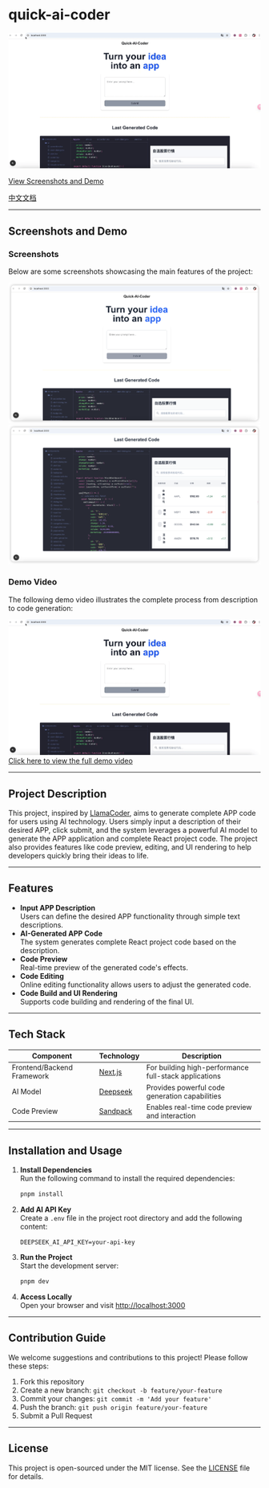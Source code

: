 # quick-ai-coder

![Quick Demo](docs/images/quick-ai-coder-init.gif)

[View Screenshots and Demo](#screenshots-and-demo)

[中文文档](README.md)

---

## Screenshots and Demo

### Screenshots

Below are some screenshots showcasing the main features of the project:

![Feature Screenshot 1](docs/images/quick-ai-coder-01.png)  
![Feature Screenshot 2](docs/images/quick-ai-coder-02.png)

### Demo Video

The following demo video illustrates the complete process from description to code generation:

![Demo Animation](docs/images/quick-ai-coder-init.gif)  
[Click here to view the full demo video](docs/media/quick-ai-coder-demo.mov)

---

## Project Description

This project, inspired by [LlamaCoder](https://github.com/nutlope/llamacoder), aims to generate complete APP code for users using AI technology. Users simply input a description of their desired APP, click submit, and the system leverages a powerful AI model to generate the APP application and complete React project code. The project also provides features like code preview, editing, and UI rendering to help developers quickly bring their ideas to life.

---

## Features

- **Input APP Description**  
  Users can define the desired APP functionality through simple text descriptions.
- **AI-Generated APP Code**  
  The system generates complete React project code based on the description.
- **Code Preview**  
  Real-time preview of the generated code's effects.
- **Code Editing**  
  Online editing functionality allows users to adjust the generated code.
- **Code Build and UI Rendering**  
  Supports code building and rendering of the final UI.

---

## Tech Stack

| Component    | Technology | Description                              |
|--------------|------------|------------------------------------------|
| Frontend/Backend Framework | [Next.js](https://nextjs.org/)    | For building high-performance full-stack applications |
| AI Model     | [Deepseek](https://deepseek.com/)   | Provides powerful code generation capabilities |
| Code Preview | [Sandpack](https://sandpack.codesandbox.io/)   | Enables real-time code preview and interaction |

---

## Installation and Usage

1. **Install Dependencies**  
   Run the following command to install the required dependencies:
   ```bash
   pnpm install
   ```

2. **Add AI API Key**  
   Create a `.env` file in the project root directory and add the following content:
   ```
   DEEPSEEK_AI_API_KEY=your-api-key
   ```

3. **Run the Project**  
   Start the development server:
   ```bash
   pnpm dev
   ```

4. **Access Locally**  
   Open your browser and visit [http://localhost:3000](http://localhost:3000)

---

## Contribution Guide

We welcome suggestions and contributions to this project! Please follow these steps:

1. Fork this repository  
2. Create a new branch: `git checkout -b feature/your-feature`  
3. Commit your changes: `git commit -m 'Add your feature'`  
4. Push the branch: `git push origin feature/your-feature`  
5. Submit a Pull Request

---

## License

This project is open-sourced under the MIT license. See the [LICENSE](LICENSE) file for details.
